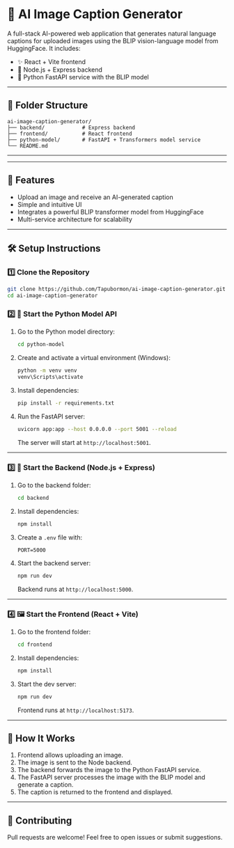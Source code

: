 # 🧠 AI Image Caption Generator

A full-stack AI-powered web application that generates natural language captions for uploaded images using the BLIP vision-language model from HuggingFace. It includes:

- ✨ React + Vite frontend
- 🔧 Node.js + Express backend
- 🐍 Python FastAPI service with the BLIP model

---

## 📁 Folder Structure

```
ai-image-caption-generator/
├── backend/            # Express backend
├── frontend/           # React frontend
├── python-model/       # FastAPI + Transformers model service
└── README.md
```

---


---

## 🚀 Features

- Upload an image and receive an AI-generated caption
- Simple and intuitive UI
- Integrates a powerful BLIP transformer model from HuggingFace
- Multi-service architecture for scalability

---

## 🛠️ Setup Instructions

### 1️⃣ Clone the Repository

```bash
git clone https://github.com/Tapubormon/ai-image-caption-generator.git
cd ai-image-caption-generator
```

### 2️⃣ 🐍 Start the Python Model API

1. Go to the Python model directory:

   ```bash
   cd python-model
   ```

2. Create and activate a virtual environment (Windows):

   ```bash
   python -m venv venv
   venv\Scripts\activate
   ```

3. Install dependencies:

   ```bash
   pip install -r requirements.txt
   ```

4. Run the FastAPI server:

   ```bash
   uvicorn app:app --host 0.0.0.0 --port 5001 --reload
   ```

   The server will start at `http://localhost:5001`.

---

### 3️⃣ 🧾 Start the Backend (Node.js + Express)

1. Go to the backend folder:

   ```bash
   cd backend
   ```

2. Install dependencies:

   ```bash
   npm install
   ```

3. Create a `.env` file with:

   ```env
   PORT=5000
   ```

4. Start the backend server:

   ```bash
   npm run dev
   ```

   Backend runs at `http://localhost:5000`.

---

### 4️⃣ 🖼 Start the Frontend (React + Vite)

1. Go to the frontend folder:

   ```bash
   cd frontend
   ```

2. Install dependencies:

   ```bash
   npm install
   ```

3. Start the dev server:

   ```bash
   npm run dev
   ```

   Frontend runs at `http://localhost:5173`.

---

## 🔄 How It Works

1. Frontend allows uploading an image.
2. The image is sent to the Node backend.
3. The backend forwards the image to the Python FastAPI service.
4. The FastAPI server processes the image with the BLIP model and generate a caption.
5. The caption is returned to the frontend and displayed.

---

## 🤝 Contributing
Pull requests are welcome! Feel free to open issues or submit suggestions.
